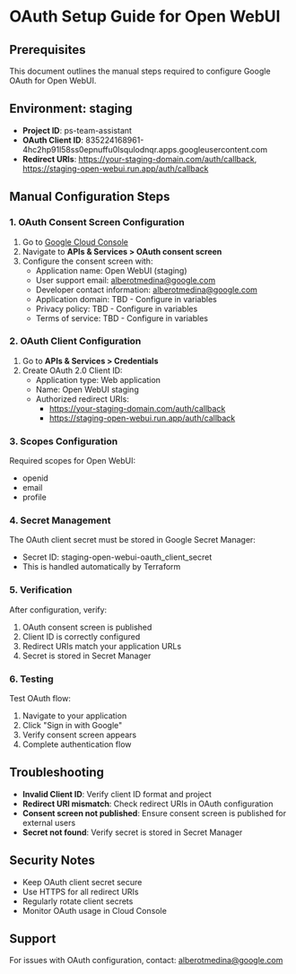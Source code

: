 # OAuth Setup Guide for Open WebUI

## Prerequisites
This document outlines the manual steps required to configure Google OAuth for Open WebUI.

## Environment: staging
- **Project ID**: ps-team-assistant
- **OAuth Client ID**: 835224168961-4hc2hp91l58ss0epnuffu0lsqulodnqr.apps.googleusercontent.com
- **Redirect URIs**: https://your-staging-domain.com/auth/callback, https://staging-open-webui.run.app/auth/callback

## Manual Configuration Steps

### 1. OAuth Consent Screen Configuration
1. Go to [Google Cloud Console](https://console.cloud.google.com)
2. Navigate to **APIs & Services > OAuth consent screen**
3. Configure the consent screen with:
   - Application name: Open WebUI (staging)
   - User support email: alberotmedina@google.com
   - Developer contact information: alberotmedina@google.com
   - Application domain: TBD - Configure in variables
   - Privacy policy: TBD - Configure in variables
   - Terms of service: TBD - Configure in variables

### 2. OAuth Client Configuration
1. Go to **APIs & Services > Credentials**
2. Create OAuth 2.0 Client ID:
   - Application type: Web application
   - Name: Open WebUI staging
   - Authorized redirect URIs:
     - https://your-staging-domain.com/auth/callback
     - https://staging-open-webui.run.app/auth/callback

### 3. Scopes Configuration
Required scopes for Open WebUI:
- openid
- email
- profile

### 4. Secret Management
The OAuth client secret must be stored in Google Secret Manager:
- Secret ID: staging-open-webui-oauth_client_secret
- This is handled automatically by Terraform

### 5. Verification
After configuration, verify:
1. OAuth consent screen is published
2. Client ID is correctly configured
3. Redirect URIs match your application URLs
4. Secret is stored in Secret Manager

### 6. Testing
Test OAuth flow:
1. Navigate to your application
2. Click "Sign in with Google"
3. Verify consent screen appears
4. Complete authentication flow

## Troubleshooting
- **Invalid Client ID**: Verify client ID format and project
- **Redirect URI mismatch**: Check redirect URIs in OAuth configuration
- **Consent screen not published**: Ensure consent screen is published for external users
- **Secret not found**: Verify secret is stored in Secret Manager

## Security Notes
- Keep OAuth client secret secure
- Use HTTPS for all redirect URIs
- Regularly rotate client secrets
- Monitor OAuth usage in Cloud Console

## Support
For issues with OAuth configuration, contact: alberotmedina@google.com
